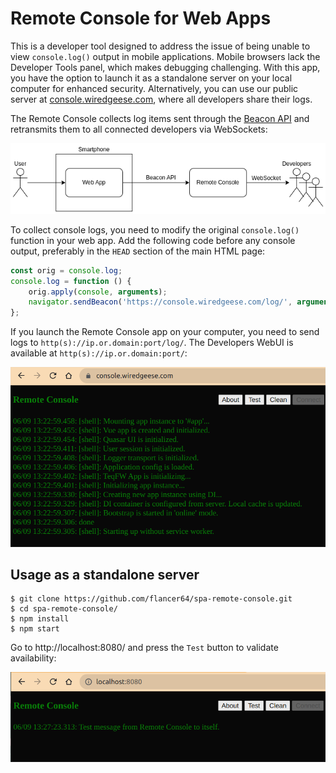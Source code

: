 # Remote Console for Web Apps

This is a developer tool designed to address the issue of being unable to view `console.log()` output in mobile
applications. Mobile browsers lack the Developer Tools panel, which makes debugging challenging. With this app, you have
the option to launch it as a standalone server on your local computer for enhanced security. Alternatively, you can use
our public server at [console.wiredgeese.com](https://console.wiredgeese.com/), where all developers share their logs.

The Remote Console collects log items sent through
the [Beacon API](https://developer.mozilla.org/en-US/docs/Web/API/Beacon_API) and retransmits them to all connected
developers via WebSockets:

![Overview](./doc/img/overview.png)

To collect console logs, you need to modify the original `console.log()` function in your web app. Add the following
code before any console output, preferably in the `HEAD` section of the main HTML page:

```javascript
const orig = console.log;
console.log = function () {
    orig.apply(console, arguments);
    navigator.sendBeacon('https://console.wiredgeese.com/log/', arguments[0]);
};
```

If you launch the Remote Console app on your computer, you need to send logs to `http(s)://ip.or.domain:port/log/`.
The Developers WebUI is available at `http(s)://ip.or.domain:port/`:

![Web UI](./doc/img/web_ui.png)

## Usage as a standalone server

```shell
$ git clone https://github.com/flancer64/spa-remote-console.git
$ cd spa-remote-console/
$ npm install
$ npm start
```

Go to http://localhost:8080/ and press the `Test` button to validate availability:

![Web UI Local](./doc/img/web_ui_local.png)